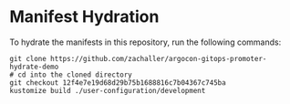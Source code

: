 # Manifest Hydration

To hydrate the manifests in this repository, run the following commands:

```shell
git clone https://github.com/zachaller/argocon-gitops-promoter-hydrate-demo
# cd into the cloned directory
git checkout 12f4e7e19d68d29b75b1688816c7b04367c745ba
kustomize build ./user-configuration/development
```
